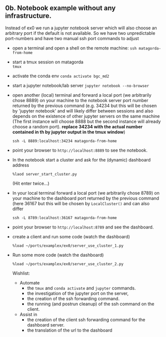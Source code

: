 
## 0b. Notebook example without any infrastructure.
Instead of ex0 we run a jupyter notebook server which will also choose an arbitrary port if the default is not available.
So we have two unpredictable port-numbers and have two manual ssh port commands to adjust

* open a terminal and open a shell on the remote machine:
  ```ssh matagorda-from-home```
* start a tmux session on matagorda  
  ``` tmux ```
* activate the conda env
  `conda activate bgc_md2`
* start a jupyter notebook/lab server
  ```jupyter notebook --no-browser```
* open another (local) terminal
  and forward a local port (we arbitrarily chose 8889)  on your machine to the
  notebook server port number returned by  the previous command (e.g. 34234 but this will be
  chosen by 'jupyter notebook' and will likely differ between sessions and also depends on the existence of other jupyter servers on the same machine (The first instance will choose 8888 but the second instance will already choose a random port). **replace 34234 with the actual number contained in th by jupyter output in the tmux window**)  
  ```
  ssh -L 8889:localhost:34234 matagorda-from-home
  ```

* point your browser to `http://localhost:8889` to see the notebook.

* In the notebook start a cluster and ask for the (dynamic) dashboard address
  ```ipython
  %laod server_start_cluster.py
  ```
  (Hit enter twice...)
* In your local terminal forward a local port (we arbitrarily chose 8789)  on your machine to the dashboard port returned by  the previous command (here 36167 but this will be chosen by `LocalCluster()` and can also differ
  ```
  ssh -L 8789:localhost:36167 matagorda-from-home
  ```
* point your browser to `http://localhost:8789` and see the dashboard.

* create a client and run some code (watch the dashboard)
  ```ipython
  %load ~/ports/examplex/ex0/server_use_cluster_1.py
  ```
* Run some more code (watch the dashboard)
  ```ipython
  %load ~/ports/examplex/ex0/server_use_cluster_2.py
  ```

  Wishlist:
  * Automate
    * the `tmux` and `conda activate` and `jupyter` commands.
    * the investigation of the jupyter port on the server,
    * the creation of the ssh forwarding command.
    * the running (and postrun cleanup) of the ssh command on the client.
  * Assist in
    * the creation of the client ssh forwarding command for the dashboard server.
    * the translation of the url to the dashboard
